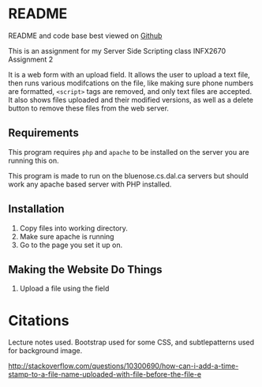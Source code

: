 README
======

README and code base best viewed on [Github](https://github.com/mikenorthorp/INFX2670_Assignment2_Upload_Form)


This is an assignment for my Server Side Scripting class INFX2670 Assignment 2

It is a web form with an upload field. It allows the user to upload a text file, then runs various modifcations on the
file, like making sure phone numbers are formatted, `<script>` tags are removed, and only text files are accepted.
It also shows files uploaded and their modified versions, as well as a delete button to remove these files
from the web server.

Requirements
------------

This program requires `php` and `apache` to be installed on the server you are running this on.

This program is made to run on the bluenose.cs.dal.ca servers but should work any apache based server with PHP installed.

Installation
------------

1. Copy files into working directory.
2. Make sure apache is running
3. Go to the page you set it up on.

Making the Website Do Things
----------------------------

1. Upload a file using the field


Citations
=========
Lecture notes used. Bootstrap used for some CSS, and subtlepatterns used for background image. 

http://stackoverflow.com/questions/10300690/how-can-i-add-a-time-stamp-to-a-file-name-uploaded-with-file-before-the-file-e





